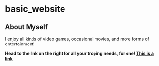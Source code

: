 <!DOCTYPE html>
# basic_website

<body>
<html>

<h2>About Myself</h2>
<p>I enjoy all kinds of video games, occasional movies, and more forms of entertainment!</p>
<b> Head to the link on the right for all your troping needs, for one!
<a href="https://tvtropes.org">This is a link</a>

</body>
</html>
